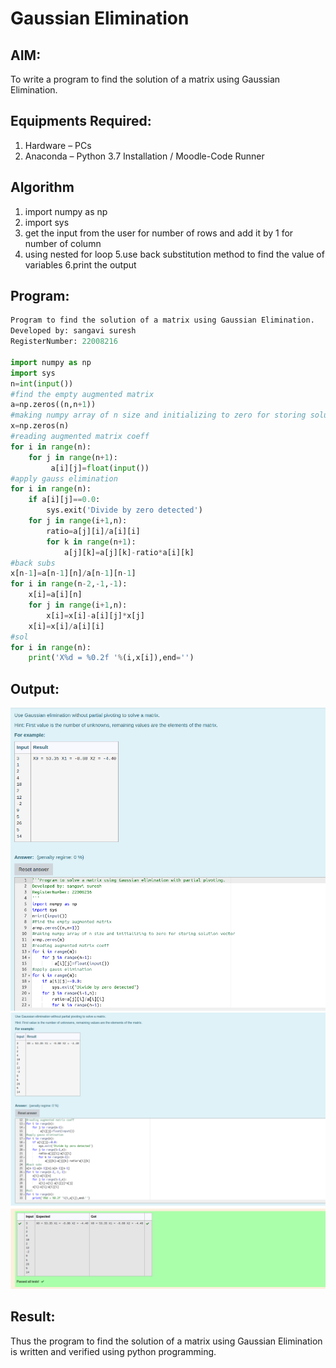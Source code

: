 # Gaussian Elimination

## AIM:

To write a program to find the solution of a matrix using Gaussian Elimination.

## Equipments Required:

1. Hardware – PCs
2. Anaconda – Python 3.7 Installation / Moodle-Code Runner

## Algorithm
1. import numpy as np
2. import sys
3. get the input from the user for number of rows and add it by 1 for number of column
4. using nested for loop
5.use back substitution method to find the value of variables
6.print the output

## Program:
```python
Program to find the solution of a matrix using Gaussian Elimination.
Developed by: sangavi suresh
RegisterNumber: 22008216

import numpy as np
import sys
n=int(input())
#find the empty augmented matrix
a=np.zeros((n,n+1))
#making numpy array of n size and initializing to zero for storing solution vector 
x=np.zeros(n)
#reading augmented matrix coeff
for i in range(n):
    for j in range(n+1):
         a[i][j]=float(input())
#apply gauss elimination 
for i in range(n):
    if a[i][j]==0.0:
        sys.exit('Divide by zero detected')
    for j in range(i+1,n):
        ratio=a[j][i]/a[i][i]
        for k in range(n+1):
            a[j][k]=a[j][k]-ratio*a[i][k]
#back subs
x[n-1]=a[n-1][n]/a[n-1][n-1]
for i in range(n-2,-1,-1):
    x[i]=a[i][n]
    for j in range(i+1,n):
        x[i]=x[i]-a[i][j]*x[j]
    x[i]=x[i]/a[i][i]
#sol
for i in range(n):
    print('X%d = %0.2f '%(i,x[i]),end='')
```

## Output:
![](./gauss1.png)
![](./gauss2.png)

## Result:

Thus the program to find the solution of a matrix using Gaussian Elimination is written and verified using python programming.

